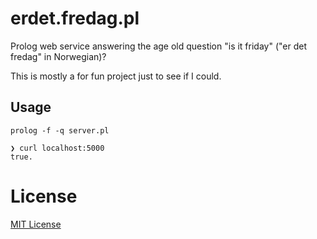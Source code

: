 # erdet.fredag.pl

Prolog web service answering the age old question "is it friday" ("er det fredag" in Norwegian)?

This is mostly a for fun project just to see if I could.

## Usage

`prolog -f -q server.pl`

```
❯ curl localhost:5000
true.
```

# License

[MIT License](http://en.wikipedia.org/wiki/MIT_License)
